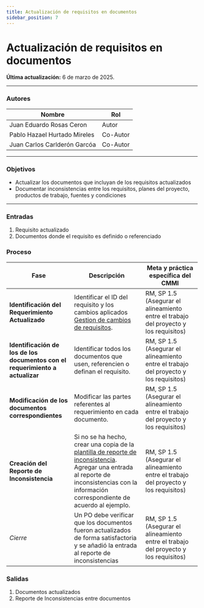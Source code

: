 ```yaml
---
title: Actualización de requisitos en documentos
sidebar_position: 7
---
```


 
# Actualización de requisitos en documentos

**Última actualización:** 6 de marzo de 2025.

---

### Autores
| Nombre                              | Rol       |
| ----------------------------------- | --------- |
| Juan Eduardo Rosas Ceron            | Autor     |
| Pablo Hazael Hurtado Mireles        | Co-Autor  |
| Juan Carlos Carlderón Garcóa        | Co-Autor  |

---

### Objetivos

* Actualizar los documentos que incluyan de los requisitos actualizados 
* Documentar inconsistencias entre los requisitos, planes del proyecto, productos de trabajo, fuentes y condiciones

---

### Entradas

1. Requisito actualizado
2. Documentos donde el requisito es definido o referenciado

### Proceso

| Fase                        | Descripción                      | Meta y práctica específica del CMMI |
|-----------------------------|----------------------------------|-------------------------------------|
| **Identificación del Requerimiento Actualizado** | Identificar el ID del requisito y los cambios aplicados [Gestion de cambios de requisitos](https://docs.google.com/spreadsheets/d/16xSeK0lslz1K5vRlzIaYuich8jrIOV8Ae__o9B-33ME/edit?gid=0#gid=0). | RM, SP 1.5 (Asegurar el alineamiento entre el trabajo del proyecto y los requisitos) |
| **Identificación de los de los documentos con el requerimiento a actualizar** | Identificar todos los documentos que usen, referencien o definan el requisito. | RM, SP 1.5 (Asegurar el alineamiento entre el trabajo del proyecto y los requisitos) |
| **Modificación de los documentos correspondientes** | Modificar las partes referentes al requerimiento en cada documento. | RM, SP 1.5 (Asegurar el alineamiento entre el trabajo del proyecto y los requisitos) |
| **Creación del Reporte de Inconsistencia** | Si no se ha hecho, crear una copia de la [plantilla de reporte de inconsistencia](https://docs.google.com/document/d/1oFEtJ4wL4jAugo7VBqZViLJWfcgjDt24BJohPeyZFPA/edit?tab=t.0). Agregar una entrada al reporte de inconsistencias con la información correspondiente de acuerdo al ejemplo. | RM, SP 1.5 (Asegurar el alineamiento entre el trabajo del proyecto y los requisitos) |
| *Cierre* | Un PO debe verificar que los documentos fueron actualizados de forma satisfactoria y se añadió la entrada al reporte de inconsistencias| RM, SP 1.5 (Asegurar el alineamiento entre el trabajo del proyecto y los requisitos) |

### Salidas
1. Documentos actualizados
2. Reporte de Inconsistencias entre documentos
